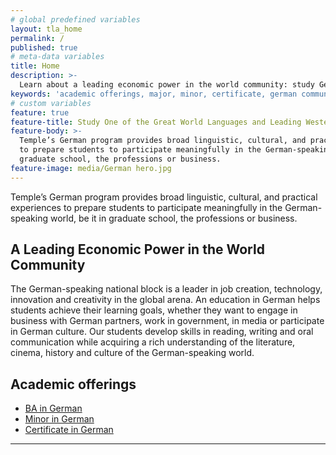 ```yaml
---
# global predefined variables
layout: tla_home
permalink: /
published: true
# meta-data variables
title: Home
description: >-
  Learn about a leading economic power in the world community: study German at Temple University in the College of Liberal Arts.
keywords: 'academic offerings, major, minor, certificate, german communication'
# custom variables
feature: true
feature-title: Study One of the Great World Languages and Leading Western Cultures
feature-body: >-
  Temple’s German program provides broad linguistic, cultural, and practical experiences
  to prepare students to participate meaningfully in the German-speaking world, be it in
  graduate school, the professions or business.
feature-image: media/German hero.jpg
---
```

Temple’s German program provides broad linguistic, cultural, and practical experiences to prepare students to participate meaningfully in the German-speaking world, be it in graduate school, the professions or business.

## A Leading Economic Power in the World Community
The German-speaking national block is a leader in job creation, technology, innovation and creativity in the global arena. An education in German helps students achieve their learning goals, whether they want to engage in business with German partners, work in government, in media or participate in German culture. Our students develop skills in reading, writing and oral communication while acquiring a rich understanding of the literature, cinema, history and culture of the German-speaking world.

## Academic offerings

 - [BA in German](http://bulletin.temple.edu/undergraduate/liberal-arts/german/ba-german/)
 - [Minor in German](http://bulletin.temple.edu/undergraduate/liberal-arts/german/minor-german/)
 - [Certificate in German](http://bulletin.temple.edu/undergraduate/liberal-arts/german/certificate-german/)

___
